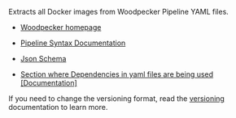 Extracts all Docker images from Woodpecker Pipeline YAML files.

- [Woodpecker homepage](https://woodpecker-ci.org/)
- [Pipeline Syntax Documentation](https://woodpecker-ci.org/docs/usage/pipeline-syntax)
- [Json Schema](https://raw.githubusercontent.com/woodpecker-ci/woodpecker/master/pipeline/schema/schema.json)

- [Section where Dependencies in yaml files are being used [Documentation]](https://woodpecker-ci.org/docs/usage/pipeline-syntax#image)

If you need to change the versioning format, read the [versioning](https://docs.renovatebot.com/modules/versioning/) documentation to learn more.
